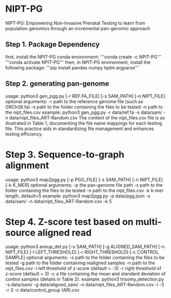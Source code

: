 # NIPT-PG
NIPT-PG: Empowering Non-Invasive Prenatal Testing to learn from population genomics through an incremental pan-genomic approach

## Step 1. Package Dependency
first, install the NPIT-PG conda environment:
'''conda create -c NPIT-PG'''
'''conda activate NPIT-PG'''
then, in NPIT-PG environment, install the following package:
'''pip install pandas numpy tqdm argparse'''

## Step 2. generating pan-genome
usage:
python3 gen_pgg.py [-r REF.FA_FILE] [-s SAM_PATH] [-n NIPT_FILE]
optional arguments: 
-r path to the reference genome file (such as GRCh38.fa)
-s path to the folder containing the files to be tested
-n path to the nipt_files.csv
example:
python3 gen_pgg.py -r data/ref.fa -s data/sam/ -n data/nipt_files_ART-Random.csv
The content of the nipt_files.csv file is as illustrated in Table 1, documenting the file name mappings for each testing file. This practice aids in standardizing file management and enhances testing efficiency.

# Step 3. Sequence-to-graph alignment
usage:
python3 map2pgg.py [-p PGG_FILE] [-s SAM_PATH] [-n NIPT_FILE] [-k K_MER]
optional arguments: 
-p the pan-genome file path
-s path to the folder containing the files to be tested
-n path to the nipt_files.csv
-k k-mer length, default=5
example:
python3 map2pgg.py -p data/pgg.json -s data/sam/ -n data/nipt_files_ART-Random.csv -k 5

# Step 4. Z-score test based on multi-source aligned read
usage:
python3 aneup_det.py [-s SAM_PATH] [-g ALIGNED_SAM_PATH] [-n NIPT_FILE] 
[-l LEFT_THRESHOLD] 
[-r RIGHT_THRESHOLD]
[-c CONTROL SAMPLE]
optional arguments: 
-s path to the folder containing the files to be tested
-g path to the folder containing realigned samples
-n path to the nipt_files.csv
-l left threshold of z-score (default = -3)
-r right threshold of z-score (default = 3)
-c a file containing the mean and standard deviation of control samples (details in Table 2).
example:
python3 trisomy_detection.py -s data/sam/ -g data/aligned_sam/ -n data/nipt_files_ART-Random.csv -l -3 -r 3 -c data/control_group (AR).csv



